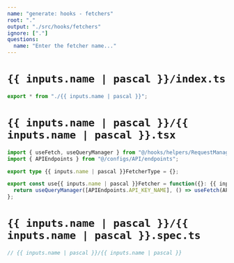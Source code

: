 ```yaml
---
name: "generate: hooks - fetchers"
root: "."
output: "./src/hooks/fetchers"
ignore: ["."]
questions:
  name: "Enter the fetcher name..."
---
```


# `{{ inputs.name | pascal }}/index.ts`

```typescript
export * from "./{{ inputs.name | pascal }}";
```

# `{{ inputs.name | pascal }}/{{ inputs.name | pascal }}.tsx`

```typescript
import { useFetch, useQueryManager } from "@/hooks/helpers/RequestManager";
import { APIEndpoints } from "@/configs/API/endpoints";

export type {{ inputs.name | pascal }}FetcherType = {};

export const use{{ inputs.name | pascal }}Fetcher = function({}: {{ inputs.name | pascal }}FetcherType) {
  return useQueryManager([APIEndpoints.API_KEY_NAME], () => useFetch(APIEndpoints.API_KEY_NAME), {});
};
```

# `{{ inputs.name | pascal }}/{{ inputs.name | pascal }}.spec.ts`

```typescript
// {{ inputs.name | pascal }}/{{ inputs.name | pascal }}
```
